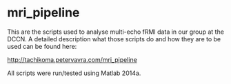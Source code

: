 mri_pipeline
============
This are the scripts used to analyse multi-echo fRMI data in our group at the DCCN. 
A detailed description what those scripts do and how they are to be used can be found here:

http://tachikoma.petervavra.com/mri_pipeline

All scripts were run/tested using Matlab 2014a. 
